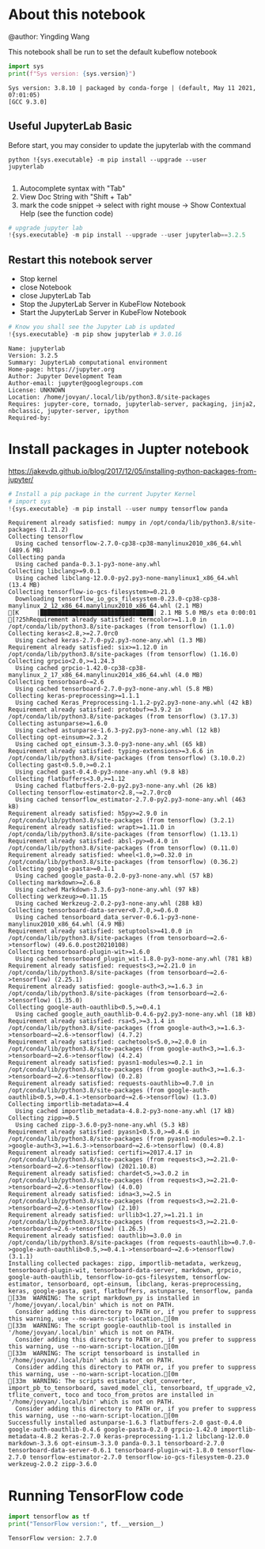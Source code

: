 # About this notebook

@author: Yingding Wang

This notebook shall be run to set the default kubeflow notebook


```python
import sys
print(f"Sys version: {sys.version}")
```

    Sys version: 3.8.10 | packaged by conda-forge | (default, May 11 2021, 07:01:05) 
    [GCC 9.3.0]


## Useful JupyterLab Basic

Before start, you may consider to update the jupyterlab with the command

<code>python
!{sys.executable} -m pip install --upgrade --user jupyterlab    
</code>  

1. Autocomplete syntax with "Tab"
2. View Doc String with "Shift + Tab"
3. mark the code snippet -> select with right mouse -> Show Contextual Help (see the function code)


```python
# upgrade jupyter lab
!{sys.executable} -m pip install --upgrade --user jupyterlab==3.2.5
```

## Restart this notebook server
* Stop kernel
* close Notebook
* close JupyterLab Tab
* Stop the JupyterLab Server in KubeFlow Notebook
* Start the JupyterLab Server in KubeFlow Notebook


```python
# Know you shall see the Jupyter Lab is updated
!{sys.executable} -m pip show jupyterlab # 3.0.16
```

    Name: jupyterlab
    Version: 3.2.5
    Summary: JupyterLab computational environment
    Home-page: https://jupyter.org
    Author: Jupyter Development Team
    Author-email: jupyter@googlegroups.com
    License: UNKNOWN
    Location: /home/jovyan/.local/lib/python3.8/site-packages
    Requires: jupyter-core, tornado, jupyterlab-server, packaging, jinja2, nbclassic, jupyter-server, ipython
    Required-by: 


# Install packages in Jupter notebook

https://jakevdp.github.io/blog/2017/12/05/installing-python-packages-from-jupyter/


```python
# Install a pip package in the current Jupyter Kernel
# import sys
!{sys.executable} -m pip install --user numpy tensorflow panda
```

    Requirement already satisfied: numpy in /opt/conda/lib/python3.8/site-packages (1.21.2)
    Collecting tensorflow
      Using cached tensorflow-2.7.0-cp38-cp38-manylinux2010_x86_64.whl (489.6 MB)
    Collecting panda
      Using cached panda-0.3.1-py3-none-any.whl
    Collecting libclang>=9.0.1
      Using cached libclang-12.0.0-py2.py3-none-manylinux1_x86_64.whl (13.4 MB)
    Collecting tensorflow-io-gcs-filesystem>=0.21.0
      Downloading tensorflow_io_gcs_filesystem-0.23.0-cp38-cp38-manylinux_2_12_x86_64.manylinux2010_x86_64.whl (2.1 MB)
    [K     |████████████████████████████████| 2.1 MB 5.0 MB/s eta 0:00:01
    [?25hRequirement already satisfied: termcolor>=1.1.0 in /opt/conda/lib/python3.8/site-packages (from tensorflow) (1.1.0)
    Collecting keras<2.8,>=2.7.0rc0
      Using cached keras-2.7.0-py2.py3-none-any.whl (1.3 MB)
    Requirement already satisfied: six>=1.12.0 in /opt/conda/lib/python3.8/site-packages (from tensorflow) (1.16.0)
    Collecting grpcio<2.0,>=1.24.3
      Using cached grpcio-1.42.0-cp38-cp38-manylinux_2_17_x86_64.manylinux2014_x86_64.whl (4.0 MB)
    Collecting tensorboard~=2.6
      Using cached tensorboard-2.7.0-py3-none-any.whl (5.8 MB)
    Collecting keras-preprocessing>=1.1.1
      Using cached Keras_Preprocessing-1.1.2-py2.py3-none-any.whl (42 kB)
    Requirement already satisfied: protobuf>=3.9.2 in /opt/conda/lib/python3.8/site-packages (from tensorflow) (3.17.3)
    Collecting astunparse>=1.6.0
      Using cached astunparse-1.6.3-py2.py3-none-any.whl (12 kB)
    Collecting opt-einsum>=2.3.2
      Using cached opt_einsum-3.3.0-py3-none-any.whl (65 kB)
    Requirement already satisfied: typing-extensions>=3.6.6 in /opt/conda/lib/python3.8/site-packages (from tensorflow) (3.10.0.2)
    Collecting gast<0.5.0,>=0.2.1
      Using cached gast-0.4.0-py3-none-any.whl (9.8 kB)
    Collecting flatbuffers<3.0,>=1.12
      Using cached flatbuffers-2.0-py2.py3-none-any.whl (26 kB)
    Collecting tensorflow-estimator<2.8,~=2.7.0rc0
      Using cached tensorflow_estimator-2.7.0-py2.py3-none-any.whl (463 kB)
    Requirement already satisfied: h5py>=2.9.0 in /opt/conda/lib/python3.8/site-packages (from tensorflow) (3.2.1)
    Requirement already satisfied: wrapt>=1.11.0 in /opt/conda/lib/python3.8/site-packages (from tensorflow) (1.13.1)
    Requirement already satisfied: absl-py>=0.4.0 in /opt/conda/lib/python3.8/site-packages (from tensorflow) (0.11.0)
    Requirement already satisfied: wheel<1.0,>=0.32.0 in /opt/conda/lib/python3.8/site-packages (from tensorflow) (0.36.2)
    Collecting google-pasta>=0.1.1
      Using cached google_pasta-0.2.0-py3-none-any.whl (57 kB)
    Collecting markdown>=2.6.8
      Using cached Markdown-3.3.6-py3-none-any.whl (97 kB)
    Collecting werkzeug>=0.11.15
      Using cached Werkzeug-2.0.2-py3-none-any.whl (288 kB)
    Collecting tensorboard-data-server<0.7.0,>=0.6.0
      Using cached tensorboard_data_server-0.6.1-py3-none-manylinux2010_x86_64.whl (4.9 MB)
    Requirement already satisfied: setuptools>=41.0.0 in /opt/conda/lib/python3.8/site-packages (from tensorboard~=2.6->tensorflow) (49.6.0.post20210108)
    Collecting tensorboard-plugin-wit>=1.6.0
      Using cached tensorboard_plugin_wit-1.8.0-py3-none-any.whl (781 kB)
    Requirement already satisfied: requests<3,>=2.21.0 in /opt/conda/lib/python3.8/site-packages (from tensorboard~=2.6->tensorflow) (2.25.1)
    Requirement already satisfied: google-auth<3,>=1.6.3 in /opt/conda/lib/python3.8/site-packages (from tensorboard~=2.6->tensorflow) (1.35.0)
    Collecting google-auth-oauthlib<0.5,>=0.4.1
      Using cached google_auth_oauthlib-0.4.6-py2.py3-none-any.whl (18 kB)
    Requirement already satisfied: rsa<5,>=3.1.4 in /opt/conda/lib/python3.8/site-packages (from google-auth<3,>=1.6.3->tensorboard~=2.6->tensorflow) (4.7.2)
    Requirement already satisfied: cachetools<5.0,>=2.0.0 in /opt/conda/lib/python3.8/site-packages (from google-auth<3,>=1.6.3->tensorboard~=2.6->tensorflow) (4.2.4)
    Requirement already satisfied: pyasn1-modules>=0.2.1 in /opt/conda/lib/python3.8/site-packages (from google-auth<3,>=1.6.3->tensorboard~=2.6->tensorflow) (0.2.8)
    Requirement already satisfied: requests-oauthlib>=0.7.0 in /opt/conda/lib/python3.8/site-packages (from google-auth-oauthlib<0.5,>=0.4.1->tensorboard~=2.6->tensorflow) (1.3.0)
    Collecting importlib-metadata>=4.4
      Using cached importlib_metadata-4.8.2-py3-none-any.whl (17 kB)
    Collecting zipp>=0.5
      Using cached zipp-3.6.0-py3-none-any.whl (5.3 kB)
    Requirement already satisfied: pyasn1<0.5.0,>=0.4.6 in /opt/conda/lib/python3.8/site-packages (from pyasn1-modules>=0.2.1->google-auth<3,>=1.6.3->tensorboard~=2.6->tensorflow) (0.4.8)
    Requirement already satisfied: certifi>=2017.4.17 in /opt/conda/lib/python3.8/site-packages (from requests<3,>=2.21.0->tensorboard~=2.6->tensorflow) (2021.10.8)
    Requirement already satisfied: chardet<5,>=3.0.2 in /opt/conda/lib/python3.8/site-packages (from requests<3,>=2.21.0->tensorboard~=2.6->tensorflow) (4.0.0)
    Requirement already satisfied: idna<3,>=2.5 in /opt/conda/lib/python3.8/site-packages (from requests<3,>=2.21.0->tensorboard~=2.6->tensorflow) (2.10)
    Requirement already satisfied: urllib3<1.27,>=1.21.1 in /opt/conda/lib/python3.8/site-packages (from requests<3,>=2.21.0->tensorboard~=2.6->tensorflow) (1.26.5)
    Requirement already satisfied: oauthlib>=3.0.0 in /opt/conda/lib/python3.8/site-packages (from requests-oauthlib>=0.7.0->google-auth-oauthlib<0.5,>=0.4.1->tensorboard~=2.6->tensorflow) (3.1.1)
    Installing collected packages: zipp, importlib-metadata, werkzeug, tensorboard-plugin-wit, tensorboard-data-server, markdown, grpcio, google-auth-oauthlib, tensorflow-io-gcs-filesystem, tensorflow-estimator, tensorboard, opt-einsum, libclang, keras-preprocessing, keras, google-pasta, gast, flatbuffers, astunparse, tensorflow, panda
    [33m  WARNING: The script markdown_py is installed in '/home/jovyan/.local/bin' which is not on PATH.
      Consider adding this directory to PATH or, if you prefer to suppress this warning, use --no-warn-script-location.[0m
    [33m  WARNING: The script google-oauthlib-tool is installed in '/home/jovyan/.local/bin' which is not on PATH.
      Consider adding this directory to PATH or, if you prefer to suppress this warning, use --no-warn-script-location.[0m
    [33m  WARNING: The script tensorboard is installed in '/home/jovyan/.local/bin' which is not on PATH.
      Consider adding this directory to PATH or, if you prefer to suppress this warning, use --no-warn-script-location.[0m
    [33m  WARNING: The scripts estimator_ckpt_converter, import_pb_to_tensorboard, saved_model_cli, tensorboard, tf_upgrade_v2, tflite_convert, toco and toco_from_protos are installed in '/home/jovyan/.local/bin' which is not on PATH.
      Consider adding this directory to PATH or, if you prefer to suppress this warning, use --no-warn-script-location.[0m
    Successfully installed astunparse-1.6.3 flatbuffers-2.0 gast-0.4.0 google-auth-oauthlib-0.4.6 google-pasta-0.2.0 grpcio-1.42.0 importlib-metadata-4.8.2 keras-2.7.0 keras-preprocessing-1.1.2 libclang-12.0.0 markdown-3.3.6 opt-einsum-3.3.0 panda-0.3.1 tensorboard-2.7.0 tensorboard-data-server-0.6.1 tensorboard-plugin-wit-1.8.0 tensorflow-2.7.0 tensorflow-estimator-2.7.0 tensorflow-io-gcs-filesystem-0.23.0 werkzeug-2.0.2 zipp-3.6.0


# Running TensorFlow code


```python
import tensorflow as tf
print("TensorFlow version:", tf.__version__)
```

    TensorFlow version: 2.7.0



```python


```
